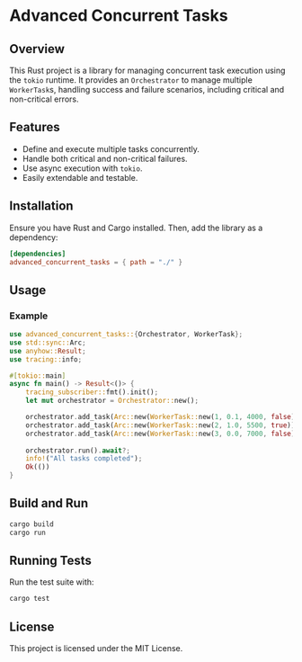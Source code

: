 # Advanced Concurrent Tasks

## Overview
This Rust project is a library for managing concurrent task execution using the `tokio` runtime. It provides an `Orchestrator` to manage multiple `WorkerTask`s, handling success and failure scenarios, including critical and non-critical errors.

## Features
- Define and execute multiple tasks concurrently.
- Handle both critical and non-critical failures.
- Use async execution with `tokio`.
- Easily extendable and testable.

## Installation
Ensure you have Rust and Cargo installed. Then, add the library as a dependency:

```toml
[dependencies]
advanced_concurrent_tasks = { path = "./" }
```

## Usage

### Example
```rust
use advanced_concurrent_tasks::{Orchestrator, WorkerTask};
use std::sync::Arc;
use anyhow::Result;
use tracing::info;

#[tokio::main]
async fn main() -> Result<()> {
    tracing_subscriber::fmt().init();
    let mut orchestrator = Orchestrator::new();

    orchestrator.add_task(Arc::new(WorkerTask::new(1, 0.1, 4000, false)));
    orchestrator.add_task(Arc::new(WorkerTask::new(2, 1.0, 5500, true)));
    orchestrator.add_task(Arc::new(WorkerTask::new(3, 0.0, 7000, false)));
    
    orchestrator.run().await?;
    info!("All tasks completed");
    Ok(())
}
```

## Build and Run
```sh
cargo build
cargo run
```

## Running Tests
Run the test suite with:
```sh
cargo test
```

## License
This project is licensed under the MIT License.